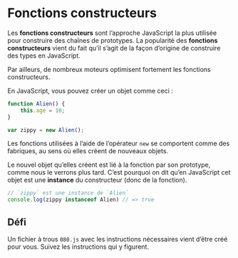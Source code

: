 Fonctions constructeurs
=======================

Les **fonctions constructeurs** sont l’approche JavaScript la plus utilisée pour
construire des chaînes de prototypes.  La popularité des **fonctions constructeurs** vient du fait qu’il s’agit de la façon d’origine de construire des types en JavaScript.

Par ailleurs, de nombreux moteurs optimisent fortement les fonctions constructeurs.

En JavaScript, vous pouvez créer un objet comme ceci :

```js
function Alien() {
	this.age = 10;
}

var zippy = new Alien();
```

Les fonctions utilisées à l’aide de l’opérateur `new` se comportent comme des fabriques, au sens où elles créent de nouveaux objets.

Le nouvel objet qu’elles créent est lié à la fonction par son prototype, comme nous le verrons plus tard.  C’est pourquoi on dit qu’en JavaScript cet objet est une **instance** du constructeur (donc de la fonction).

```js
// `zippy` est une instance de `Alien`
console.log(zippy instanceof Alien) // => true
```

Défi
----

Un fichier à trous `080.js` avec les instructions nécessaires vient d’être créé pour vous.  Suivez les instructions qui y figurent.
